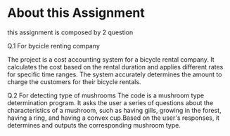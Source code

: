 # About this Assignment
this assignment is composed by 2 question 

Q.1 For bycicle renting company

The project is a cost accounting system for a bicycle rental company. 
It calculates the cost based on the rental duration and applies different rates for specific time ranges. 
The system accurately determines the amount to charge the customers for their bicycle rentals.

Q.2 For detecting type of mushrooms
The code is a mushroom type determination program. It asks the user a 
series of questions about the characteristics of a mushroom, such as having gills, growing in the forest, 
having a ring, and having a convex cup.Based on the user's responses,
it determines and outputs the corresponding mushroom type.
